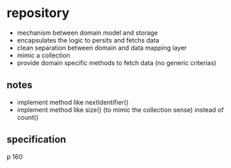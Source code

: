 # repository

* mechanism between domain model and storage
* encapsulates the logic to persits and fetchs data
* clean separation between domain and data mapping layer
* mimic a collection
* provide domain specific methods to fetch data (no generic criterias)

## notes

* implement method like nextIdentifier()
* implement method like size() (to mimic the collection sense) instead of count()

## specification

p 160
